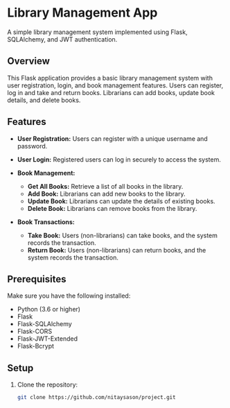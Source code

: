 # Library Management App

A simple library management system implemented using Flask, SQLAlchemy, and JWT authentication.

## Overview

This Flask application provides a basic library management system with user registration, login, and book management features. Users can register, log in and take and return books.
 Librarians can add books, update book details, and delete books. 

## Features

- **User Registration:** Users can register with a unique username and password.

- **User Login:** Registered users can log in securely to access the system.

- **Book Management:**
  - **Get All Books:** Retrieve a list of all books in the library.
  - **Add Book:** Librarians can add new books to the library.
  - **Update Book:** Librarians can update the details of existing books.
  - **Delete Book:** Librarians can remove books from the library.

- **Book Transactions:**
  - **Take Book:** Users (non-librarians) can take books, and the system records the transaction.
  - **Return Book:** Users (non-librarians) can return books, and the system records the transaction.

## Prerequisites

Make sure you have the following installed:

- Python (3.6 or higher)
- Flask
- Flask-SQLAlchemy
- Flask-CORS
- Flask-JWT-Extended
- Flask-Bcrypt

## Setup

1. Clone the repository:

   ```bash
   git clone https://github.com/nitaysason/project.git
